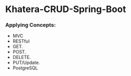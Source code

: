 # Khatera-CRUD-Spring-Boot

### Applying Concepts:

 - MVC
 - RESTful
 - GET.
 - POST.
 - DELETE.
 - PUT/Update.
 - PostgreSQL

